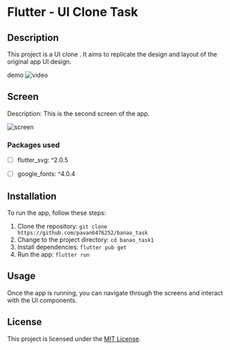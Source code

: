 # Flutter - UI Clone Task

## Description

This project is a UI clone . It aims to replicate the design and layout of the original app UI design.

demo
![video]("https://drive.google.com/file/d/1ORJmeEEKDTVhN2eiuUaGZqgmmWGn2VvJ/view?usp=sharing")

## Screen

Description: This is the second screen of the app.

![screen](https://github.com/pavan6476252/banao_task/assets/63488643/2f41798c-be5c-44b5-8607-79dc4bc484fa)


### Packages used

- [ ]  flutter_svg: ^2.0.5
- [ ]  google_fonts: ^4.0.4


## Installation

To run the app, follow these steps:

1. Clone the repository: `git clone https://github.com/pavan6476252/banao_task`
2. Change to the project directory: `cd banao_task1`
3. Install dependencies: `flutter pub get`
4. Run the app: `flutter run`

## Usage

Once the app is running, you can navigate through the screens and interact with the UI components.

## License

This project is licensed under the [MIT License](LICENSE).

